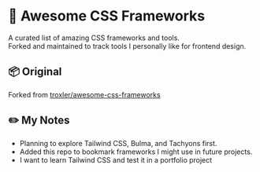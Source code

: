 # 🌟 Awesome CSS Frameworks

A curated list of amazing CSS frameworks and tools.  
Forked and maintained to track tools I personally like for frontend design.

## 📦 Original
Forked from [troxler/awesome-css-frameworks](https://github.com/troxler/awesome-css-frameworks)

## ✏️ My Notes
- Planning to explore Tailwind CSS, Bulma, and Tachyons first.
- Added this repo to bookmark frameworks I might use in future projects.
- I want to learn Tailwind CSS and test it in a portfolio project
